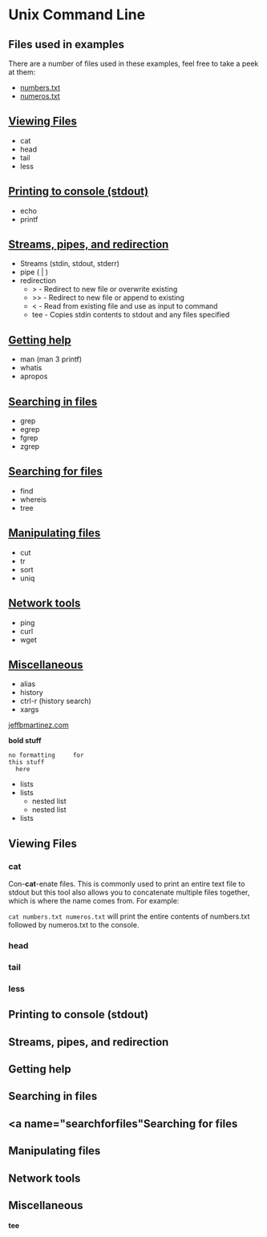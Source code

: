 # Unix Command Line

## Files used in examples

There are a number of files used in these examples, feel free to take a peek at them:

- [numbers.txt](numbers.txt)
- [numeros.txt](numeros.txt)

## [Viewing Files](#viewing)

- cat
- head
- tail
- less

## [Printing to console (stdout)](#printing)

- echo
- printf

## [Streams, pipes, and redirection](#streams)

- Streams (stdin, stdout, stderr)
- pipe ( | )
- redirection
    - \> - Redirect to new file or overwrite existing
    - \>\> - Redirect to new file or append to existing
    - < - Read from existing file and use as input to command
    - tee - Copies stdin contents to stdout and any files specified

## [Getting help](#help)

- man (man 3 printf)
- whatis
- apropos

## [Searching in files](#searchinfiles)

- grep
- egrep
- fgrep
- zgrep

## [Searching for files](#searchforfiles)

- find
- whereis
- tree

## [Manipulating files](#manipulating)

- cut
- tr
- sort
- uniq

## [Network tools](#network)

- ping
- curl
- wget

## [Miscellaneous](#miscellaneous)

- alias
- history
- ctrl-r (history search)
- xargs

[jeffbmartinez.com](http://www.jeffbmartinez.com)

**bold stuff**


```
no formatting     for 
this stuff
  here
```

- lists
- lists
    - nested list
    - nested list
- lists

## <a name="viewing">Viewing Files</a>

### cat
Con-**cat**-enate files. This is commonly used to print an entire text file to stdout but this tool also allows you to concatenate multiple files together, which is where the name comes from. For example:

`cat numbers.txt numeros.txt` will print the entire contents of numbers.txt followed by numeros.txt to the console.

### head

### tail

### less

## <a name="printing">Printing to console (stdout)</a>

## <a name="streams">Streams, pipes, and redirection</a>

## <a name="help">Getting help</a>

## <a name="searchinfiles">Searching in files</a>

## <a name="searchforfiles"Searching for files</a>

## <a name="manipulating">Manipulating files</a>

## <a name="network">Network tools</a>

## <a name="miscellaneous">Miscellaneous</a>


#### tee
